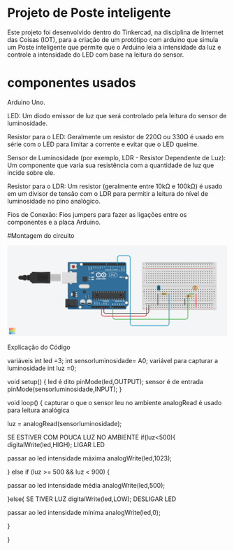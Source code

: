  # Projeto de Poste inteligente

Este projeto foi desenvolvido dentro do Tinkercad, na disciplina de Internet das Coisas (IOT), para a criação de um protótipo com arduino que simula um Poste inteligente que permite que o Arduino leia a intensidade da luz e controle a intensidade do LED com base na leitura do sensor.

# componentes usados

Arduino Uno.

LED: Um diodo emissor de luz que será controlado pela leitura do sensor de luminosidade.

Resistor para o LED: Geralmente um resistor de 220Ω ou 330Ω é usado em série com o LED para limitar a corrente e evitar que o LED queime.

Sensor de Luminosidade (por exemplo, LDR - Resistor Dependente de Luz): Um componente que varia sua resistência com a quantidade de luz que incide sobre ele.

Resistor para o LDR: Um resistor (geralmente entre 10kΩ e 100kΩ) é usado em um divisor de tensão com o LDR para permitir a leitura do nível de luminosidade no pino analógico.

Fios de Conexão: Fios jumpers para fazer as ligações entre os componentes e a placa Arduino.

#Montagem do circuito

![Imagem do Circuito](Posteinteligente.png)

Explicação do Código

variáveis ​​int led =3; int sensorluminosidade= A0; variável para capturar a luminosidade int luz =0;

void setup() { led é dito pinMode(led,OUTPUT); sensor é de entrada pinMode(sensorluminosidade,INPUT); }

void loop() { capturar o que o sensor leu no ambiente analogRead é usado para leitura analógica

luz = analogRead(sensorluminosidade);

SE ESTIVER COM POUCA LUZ NO AMBIENTE if(luz<500){ digitalWrite(led,HIGH); LIGAR LED

passar ao led intensidade máxima analogWrite(led,1023);

} else if (luz >= 500 && luz < 900) {

passar ao led intensidade média analogWrite(led,500);

}else{ SE TIVER LUZ digitalWrite(led,LOW); DESLIGAR LED

passar ao led intensidade mínima analogWrite(led,0);

}

}
